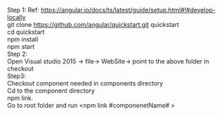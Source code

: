  Step 1: Ref: https://angular.io/docs/ts/latest/guide/setup.html#!#develop-locally <br>
    git clone https://github.com/angular/quickstart.git quickstart <br>
    cd quickstart <br>
    npm install <br>
    npm start <br>
Step 2: <br>
 Open Visual studio 2015 -> file-> WebSite-> point to the above folder in checkout <br>
Step3: <br>
  Checkout component needed in components directory <br>
  Cd to the component directory <br>
  npm link. <br>
  Go to root folder and run <npm link #componenetName# >  <br>
